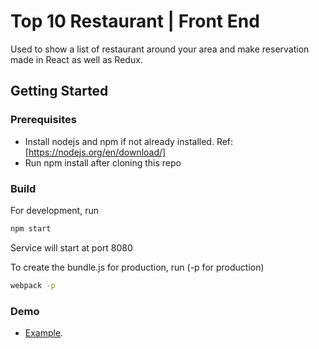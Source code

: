 # Top 10 Restaurant | Front End

Used to show a list of restaurant around your area and make reservation made in React as well as Redux.

## Getting Started

### Prerequisites

- Install nodejs and npm if not already installed. Ref: [https://nodejs.org/en/download/]
- Run npm install after cloning this repo

### Build
For development, run
```sh
npm start
```
Service will start at port 8080

To create the bundle.js for production, run (-p for production)
```sh
webpack -p
```

### Demo
- [Example](https://voo.nyc3.digitaloceanspaces.com/grab/index.html#/).
